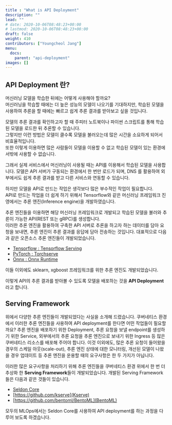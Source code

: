 ```yaml
---
title : "What is API Deployment"
description: ""
lead: ""
# date: 2020-10-06T08:48:23+00:00
# lastmod: 2020-10-06T08:48:23+00:00
draft: false
weight: 410
contributors: ["Youngcheol Jang"]
menu:
  docs:
    parent: "api-deployment"
images: []
---
```


## API Deployment 란?

머신러닝 모델을 학습한 뒤에는 어떻게 사용해야 할까요?  
머신러닝을 학습할 때에는 더 높은 성능의 모델이 나오기를 기대하지만, 학습된 모델을 사용하여 추론을 할 때에는 빠르고 쉽게 추론 결과를 받아보고 싶을 것입니다.

모델의 추론 결과를 확인하고자 할 때 주피터 노트북이나 파이썬 스크립트를 통해 학습된 모델을 로드한 뒤 추론할 수 있습니다.  
그렇지만 이런 방법은 모델이 클수록 모델을 불러오는데 많은 시간을 소요하게 되어서 비효율적입니다.  
또한 이렇게 이용하면 많은 사람들이 모델을 이용할 수 없고 학습된 모델이 있는 환경에서밖에 사용할 수 없습니다.

그래서 실제 서비스에서 머신러닝이 사용될 때는 API를 이용해서 학습된 모델을 사용합니다.
모델은 API 서버가 구동되는 환경에서 한 번만 로드가 되며, DNS 를 활용하여 외부에서도 쉽게 추론 결과를 받고 다른 서비스와 연동할 수 있습니다.

하지만 모델을 API로 만드는 작업은 생각보다 많은 부수적인 작업이 필요합니다.  
API로 만드는 작업을 더 쉽게 하기 위해서 Tensorflow와 같은 머신러닝 프레임워크 진영에서는 추론 엔진(Inference engine)을 개발하였습니다.

추론 엔진들을 이용하면 해당 머신러닝 프레임워크로 개발되고 학습된 모델을 불러와 추론이 가능한 API(REST 또는 gRPC)를 생성합니다.  
이러한 추론 엔진을 활용하여 구축한 API 서버로 추론을 하고자 하는 데이터를 담아 요청을 보내면, 추론 엔진이 추론 결과를 응답에 담아 전송하는 것입니다.
대표적으로 다음과 같은 오픈소스 추론 엔진들이 개발되었습니다.

- [Tensorflow : Tensorflow Serving](https://github.com/tensorflow/serving)
- [PyTorch : Torchserve](https://github.com/pytorch/serve)
- [Onnx : Onnx Runtime](https://github.com/microsoft/onnxruntime)

이들 이외에도 sklearn, xgboost 프레임워크를 위한 추론 엔진도 개발되었습니다.

이렇게 API의 추론 결과를 받아볼 수 있도록 모델을 배포하는 것을 **API Deployment**라고 합니다.

## Serving Framework

위에서 다양한 추론 엔진들이 개발되었다는 사실을 소개해 드렸습니다.
쿠버네티스 환경에서 이러한 추론 엔진들을 사용하여 API deployment를 한다면 어떤 작업들이 필요할까요?
추론 엔진을 배포하기 위한 Deployment, 추론 요청을 보낼 endpoint를 생성하기 위한 Service,
외부에서의 추론 요청을 추론 엔진으로 보내기 위한 Ingress 등 많은 쿠버네티스 리소스를 배포해 주어야 합니다.
이것 이외에도, 많은 추론 요청이 들어왔을 경우의 스케일 아웃(scale-out), 추론 엔진 상태에 대한 모니터링, 개선된 모델이 나왔을 경우 업데이트 등
추론 엔진을 운용할 때의 요구사항은 한 두 가지가 아닙니다.

이러한 많은 요구사항을 처리하기 위해 추론 엔진들을 쿠버네티스 환경 위에서 한 번 더 추상화 한 **Serving Framework**들이 개발되었습니다.
개발된 Serving Framework들은 다음과 같은 것들이 있습니다.

- [Seldon Core](https://github.com/SeldonIO/seldon-core)
- [https://github.com/kserve](Kserve)
- [https://github.com/bentoml/BentoML](BentoML)

모두의 MLOps에서는 Seldon Core를 사용하여 API deployment를 하는 과정을 다루어 보도록 하겠습니다.
